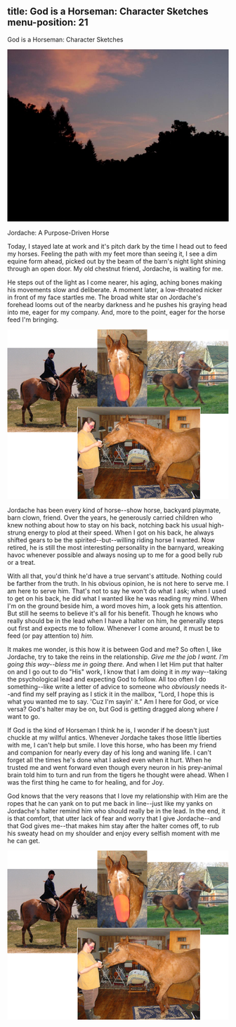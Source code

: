 title: God is a Horseman:  Character Sketches
menu-position: 21
---

God is a Horseman:  Character Sketches

![Image of evening darkening wooded hill under sky lit by the sunset's afterglow](/images/jordache_character_1_v.jpg)

Jordache:  A Purpose-Driven Horse

Today, I stayed late at work and it's pitch dark by the time I head out to feed my horses.  Feeling the path with my feet more than seeing it, I see a dim equine form ahead, picked out by the beam of the barn's night light shining through an open door.  My old chestnut friend, Jordache, is waiting for me.  

He steps out of the light as I come nearer, his aging, aching bones making his movements slow and deliberate.  A moment later, a low-throated nicker in front of my face startles me.  The broad white star on Jordache's forehead looms out of the nearby darkness and he pushes his graying head into me, eager for my company.  And, more to the point, eager for the horse feed I'm bringing.

![Montage of pictures from Jordache's life](/images/jordache_montage_3.tif)

Jordache has been every kind of horse--show horse, backyard playmate, barn clown, friend.   Over the years, he generously carried children who knew nothing about how to stay on his back, notching back his usual high-strung energy to plod at their speed.  When I got on his back, he always shifted gears to be the spirited--but--willing riding horse I wanted.   Now retired, he is still the most interesting personality in the barnyard, wreaking havoc whenever possible and always nosing up to me for a good belly rub or a treat.

With all that, you'd think he'd have a true servant's attitude.  Nothing could be farther from the truth.  In his obvious opinion, he is not here to serve me.  I am here to serve him.  That's not to say he won't do what I ask; when I used to get on his back, he did what I wanted like he was reading my mind.   When I'm on the ground beside him, a word moves him, a look gets his attention.  But still he seems to believe it's all for his benefit.  Though he knows who really should be in the lead when I have a halter on him, he generally steps out first and expects me to follow.  Whenever I come around, it must be to feed (or pay attention to) *him.* 

It makes me wonder, is this how it is between God and me?  So often I, like Jordache, try to take the reins in the relationship.  *Give me the job I want.*  *I'm going this way--bless me in going there.*  And when I let Him put that halter on and I go out to do "His" work, I know that I am doing it in *my* way--taking the psychological lead and expecting God to follow.  All too often I do something--like write a letter of advice to someone who *obviously* needs it--and find my self praying as I stick it in the mailbox, "Lord, I hope this is what you wanted me to say.  'Cuz I'm sayin' it."  Am I here for God, or vice versa?  God's halter may be on, but God is getting dragged along where *I* want to go.

If God is the kind of Horseman I think he is, I wonder if he doesn't just chuckle at my willful antics.  Whenever Jordache takes those little liberties with me, I can't help but smile.  I love this horse, who has been my friend and companion for nearly every day of his long and waning life.  I can't forget all the times he's done what I asked even when it hurt.  When he trusted me and went forward even though every neuron in his prey-animal brain told him to turn and run from the tigers he thought were ahead.  When I was the first thing he came to for healing, and for Joy.

God knows that the very reasons that I love my relationship with Him are the ropes that he can yank on to put me back in line--just like my yanks on Jordache's halter remind him who should really be in the lead.  In the end, it is that comfort, that utter lack of fear and worry that I give Jordache--and that God gives me--that makes him stay after the halter comes off, to rub his sweaty head on my shoulder and enjoy every selfish moment with me he can get.

![shadow-image of horse reaching out to touch person with nose](/images/jordache_montage_3.tif)

